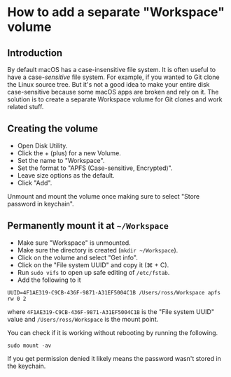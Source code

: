 # How to add a separate "Workspace" volume

## Introduction

By default macOS has a case-insensitive file system. It is often useful to have
a case-*sensitive* file system. For example, if you wanted to Git clone the
Linux source tree. But it's not a good idea to make your entire disk
case-sensitive because some macOS apps are broken and rely on it. The solution
is to create a separate Workspace volume for Git clones and work related stuff.

## Creating the volume

- Open Disk Utility.
- Click the + (plus) for a new Volume.
- Set the name to "Workspace".
- Set the format to "APFS (Case-sensitive, Encrypted)".
- Leave size options as the default.
- Click "Add".

Unmount and mount the volume once making sure to select "Store password in
keychain".

## Permanently mount it at `~/Workspace`

- Make sure "Workspace" is unmounted.
- Make sure the directory is created (`mkdir ~/Workspace`).
- Click on the volume and select "Get info".
- Click on the "File system UUID" and copy it (⌘ + C).
- Run `sudo vifs` to open up safe editing of `/etc/fstab`.
- Add the following to it
```
UUID=4F1AE319-C9CB-436F-9871-A31EF5004C1B /Users/ross/Workspace apfs rw 0 2
```

where `4F1AE319-C9CB-436F-9871-A31EF5004C1B` is the "File system UUID" value and
`/Users/ross/Workspace` is the mount point.

You can check if it is working without rebooting by running the following.
```
sudo mount -av
```

If you get permission denied it likely means the password wasn't stored in the
keychain.